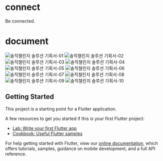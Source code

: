 # connect

Be connected.

# document

![솔직챌린지 솔루션 기획서-01](https://user-images.githubusercontent.com/41983244/93175073-0b83c300-f76a-11ea-9d20-371c99385fad.jpg)
![솔직챌린지 솔루션 기획서-02](https://user-images.githubusercontent.com/41983244/93175091-10487700-f76a-11ea-83fc-0a619520eca7.jpg)
![솔직챌린지 솔루션 기획서-03](https://user-images.githubusercontent.com/41983244/93175095-10e10d80-f76a-11ea-965a-aba732987794.jpg)
![솔직챌린지 솔루션 기획서-04](https://user-images.githubusercontent.com/41983244/93175099-1179a400-f76a-11ea-9e2f-33ffbed48e18.jpg)
![솔직챌린지 솔루션 기획서-05](https://user-images.githubusercontent.com/41983244/93175102-12123a80-f76a-11ea-8b58-999c21d628a3.jpg)
![솔직챌린지 솔루션 기획서-06](https://user-images.githubusercontent.com/41983244/93175104-12123a80-f76a-11ea-8210-3f89b599c3ee.jpg)
![솔직챌린지 솔루션 기획서-07](https://user-images.githubusercontent.com/41983244/93175105-12aad100-f76a-11ea-8050-39da58a77850.jpg)
![솔직챌린지 솔루션 기획서-08](https://user-images.githubusercontent.com/41983244/93175107-12aad100-f76a-11ea-9c60-b1c4cefd96fa.jpg)
![솔직챌린지 솔루션 기획서-09](https://user-images.githubusercontent.com/41983244/93175109-13436780-f76a-11ea-8373-caff4a9492d5.jpg)
![솔직챌린지 솔루션 기획서-10](https://user-images.githubusercontent.com/41983244/93175112-13dbfe00-f76a-11ea-8982-de27bf7f19fe.jpg)

## Getting Started

This project is a starting point for a Flutter application.

A few resources to get you started if this is your first Flutter project:

- [Lab: Write your first Flutter app](https://flutter.dev/docs/get-started/codelab)
- [Cookbook: Useful Flutter samples](https://flutter.dev/docs/cookbook)

For help getting started with Flutter, view our
[online documentation](https://flutter.dev/docs), which offers tutorials,
samples, guidance on mobile development, and a full API reference.
